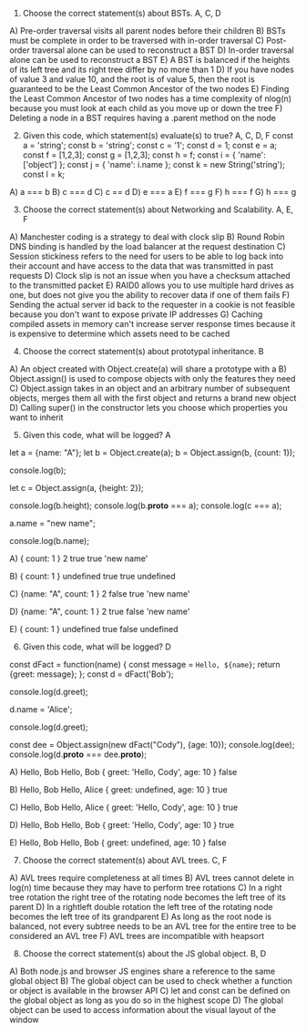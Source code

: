 1. Choose the correct statement(s) about BSTs. A, C, D

A) Pre-order traversal visits all parent nodes before their children
B) BSTs must be complete in order to be traversed with in-order traversal
C) Post-order traversal alone can be used to reconstruct a BST
D) In-order traversal alone can be used to reconstruct a BST
E) A BST is balanced if the heights of its left tree and its right tree differ by no more than 1
D) If you have nodes of value 3 and value 10, and the root is of value 5, then the root is guaranteed to be the Least Common Ancestor of the two nodes
E) Finding the Least Common Ancestor of two nodes has a time complexity of nlog(n) because you must look at each child as you move up or down the tree
F) Deleting a node in a BST requires having a .parent method on the node


2. Given this code, which statement(s) evaluate(s) to true? A, C, D, F
  const a = 'string';
  const b = 'string';
  const c = '1';
  const d = 1;
  const e = a;
  const f = [1,2,3];
  const g = [1,2,3];
  const h = f;
  const i = {
    'name': ['object']
  };
  const j = {
    'name': i.name
  };
  const k = new String('string');
  const l = k;

A) a === b
B) c === d
C) c == d
D) e === a
E) f === g
F) h === f
G) h === g


3. Choose the correct statement(s) about Networking and Scalability. A, E, F

A) Manchester coding is a strategy to deal with clock slip
B) Round Robin DNS binding is handled by the load balancer at the request destination
C) Session stickiness refers to the need for users to be able to log back into their account and have access to the data that was transmitted in past requests
D) Clock slip is not an issue when you have a checksum attached to the transmitted packet
E) RAID0 allows you to use multiple hard drives as one, but does not give you the ability to recover data if one of them fails
F) Sending the actual server id back to the requester in a cookie is not feasible because you don't want to expose private IP addresses
G) Caching compiled assets in memory can't increase server response times because it is expensive to determine which assets need to be cached


4. Choose the correct statement(s) about prototypal inheritance. B

A) An object created with Object.create(a) will share a prototype with a
B) Object.assign() is used to compose objects with only the features they need
C) Object.assign takes in an object and an arbitrary number of subsequent objects, merges them all with the first object and returns a brand new object
D) Calling super() in the constructor lets you choose which properties you want to inherit


5. Given this code, what will be logged? A

  let a = {name: "A"};
  let b = Object.create(a);
  b = Object.assign(b, {count: 1});

  console.log(b);

  let c = Object.assign(a, {height: 2});

  console.log(b.height);
  console.log(b.__proto__ === a);
  console.log(c === a);

  a.name = "new name";

  console.log(b.name);


A)
{ count: 1 }
2
true
true
'new name'

B)
{ count: 1 }
undefined
true
true
undefined  

C)
{name: "A", count: 1 }
2
false
true
'new name'

D)
{name: "A", count: 1 }
2
true
false
'new name'

E)
{ count: 1 }
undefined
true
false
undefined


6. Given this code, what will be logged? D

  const dFact = function(name) {
    const message = `Hello, ${name}`;
    return {greet: message};
  };
  const d = dFact('Bob');

  console.log(d.greet);

  d.name = 'Alice';

  console.log(d.greet);

  const dee = Object.assign(new dFact("Cody"), {age: 10});
  console.log(dee);
  console.log(d.__proto__ === dee.__proto__);


A)
Hello, Bob
Hello, Bob
{ greet: 'Hello, Cody', age: 10 }
false

B)
Hello, Bob
Hello, Alice
{ greet: undefined, age: 10 }
true

C)
Hello, Bob
Hello, Alice
{ greet: 'Hello, Cody', age: 10 }
true

D)
Hello, Bob
Hello, Bob
{ greet: 'Hello, Cody', age: 10 }
true

E)
Hello, Bob
Hello, Bob
{ greet: undefined, age: 10 }
false


7. Choose the correct statement(s) about AVL trees. C, F

A) AVL trees require completeness at all times
B) AVL trees cannot delete in log(n) time because they may have to perform tree rotations
C) In a right tree rotation the right tree of the rotating node becomes the left tree of its parent
D) In a rightleft double rotation the left tree of the rotating node becomes the left tree of its grandparent
E) As long as the root node is balanced, not every subtree needs to be an AVL tree for the entire tree to be considered an AVL tree
F) AVL trees are incompatible with heapsort


8. Choose the correct statement(s) about the JS global object. B, D

A) Both node.js and browser JS engines share a reference to the same global object
B) The global object can be used to check whether a function or object is available in the browser API
C) let and const can be defined on the global object as long as you do so in the highest scope
D) The global object can be used to access information about the visual layout of the window
